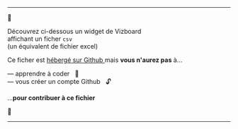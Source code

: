 
<br>
<br>

<hr>

<div class="has-text-centered my-6">

  <p class="is-size-3 mb-5">
    🚧
  </p>

  <p class="is-size-4 has-text-weight-bold mb-6">
    Découvrez ci-dessous 
    <span
      class="icon">
      <i class="mdi mdi-arrow-down"></i>
    </span>
    un widget de Vizboard
    <br>affichant un ficher <code>csv</code>
    <br>(un équivalent de fichier excel)
  </p>
  <p class="is-size-4">
    Ce ficher est
    <a
      href="https://github.com/multi-coop/gitribute-content-test/blob/main/data/csv/cooptech/Annuaire-SCOP-SCIC-tech-France.csv"
      target="_blank">
      hébergé sur Github
    </a>
    mais <b>vous n'aurez pas</b> à...
  </p>
  <p class="is-size-4 my-6">
    — apprendre à coder &nbsp; 🚀
    <br>
    — vous créer un compte Github &nbsp; 🔓
  </p>
  <p class="is-size-4 mb-1">
    ...<b>pour contribuer à ce fichier</b>
  </p>

  <p class="is-size-3 mt-5">
    🚧
  </p>

</div>

<hr>
